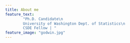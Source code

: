 ```yaml
---
title: About me
feature_text: 
        "Ph.D. Candidate\n
        University of Washington Dept. of Statistics\n
        CSDE Fellow | "
feature_image: "godwin.jpg"
---
```


